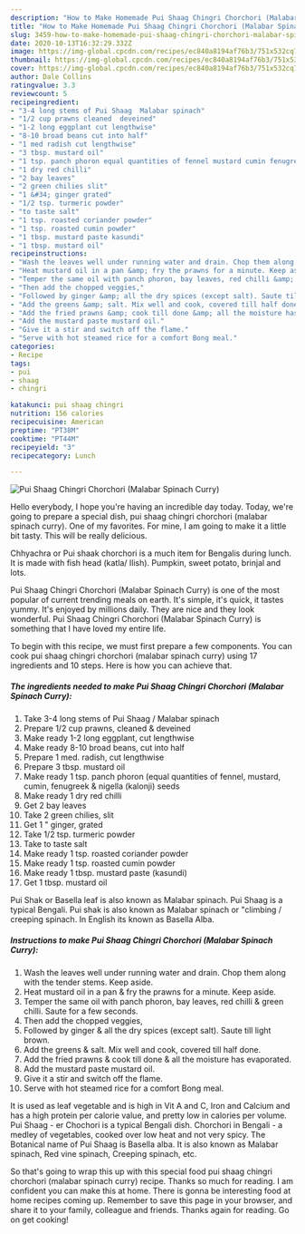 ```yaml
---
description: "How to Make Homemade Pui Shaag Chingri Chorchori (Malabar Spinach Curry)"
title: "How to Make Homemade Pui Shaag Chingri Chorchori (Malabar Spinach Curry)"
slug: 3459-how-to-make-homemade-pui-shaag-chingri-chorchori-malabar-spinach-curry
date: 2020-10-13T16:32:29.332Z
image: https://img-global.cpcdn.com/recipes/ec840a8194af76b3/751x532cq70/pui-shaag-chingri-chorchori-malabar-spinach-curry-recipe-main-photo.jpg
thumbnail: https://img-global.cpcdn.com/recipes/ec840a8194af76b3/751x532cq70/pui-shaag-chingri-chorchori-malabar-spinach-curry-recipe-main-photo.jpg
cover: https://img-global.cpcdn.com/recipes/ec840a8194af76b3/751x532cq70/pui-shaag-chingri-chorchori-malabar-spinach-curry-recipe-main-photo.jpg
author: Dale Collins
ratingvalue: 3.3
reviewcount: 5
recipeingredient:
- "3-4 long stems of Pui Shaag  Malabar spinach"
- "1/2 cup prawns cleaned  deveined"
- "1-2 long eggplant cut lengthwise"
- "8-10 broad beans cut into half"
- "1 med radish cut lengthwise"
- "3 tbsp. mustard oil"
- "1 tsp. panch phoron equal quantities of fennel mustard cumin fenugreek  nigella kalonji seeds"
- "1 dry red chilli"
- "2 bay leaves"
- "2 green chilies slit"
- "1 &#34; ginger grated"
- "1/2 tsp. turmeric powder"
- "to taste salt"
- "1 tsp. roasted coriander powder"
- "1 tsp. roasted cumin powder"
- "1 tbsp. mustard paste kasundi"
- "1 tbsp. mustard oil"
recipeinstructions:
- "Wash the leaves well under running water and drain. Chop them along with the tender stems. Keep aside."
- "Heat mustard oil in a pan &amp; fry the prawns for a minute. Keep aside."
- "Temper the same oil with panch phoron, bay leaves, red chilli &amp; green chilli. Saute for a few seconds."
- "Then add the chopped veggies,"
- "Followed by ginger &amp; all the dry spices (except salt). Saute till light brown."
- "Add the greens &amp; salt. Mix well and cook, covered till half done."
- "Add the fried prawns &amp; cook till done &amp; all the moisture has evaporated."
- "Add the mustard paste mustard oil."
- "Give it a stir and switch off the flame."
- "Serve with hot steamed rice for a comfort Bong meal."
categories:
- Recipe
tags:
- pui
- shaag
- chingri

katakunci: pui shaag chingri 
nutrition: 156 calories
recipecuisine: American
preptime: "PT38M"
cooktime: "PT44M"
recipeyield: "3"
recipecategory: Lunch

---
```



![Pui Shaag Chingri Chorchori (Malabar Spinach Curry)](https://img-global.cpcdn.com/recipes/ec840a8194af76b3/751x532cq70/pui-shaag-chingri-chorchori-malabar-spinach-curry-recipe-main-photo.jpg)

Hello everybody, I hope you're having an incredible day today. Today, we're going to prepare a special dish, pui shaag chingri chorchori (malabar spinach curry). One of my favorites. For mine, I am going to make it a little bit tasty. This will be really delicious.

Chhyachra or Pui shaak chorchori is a much item for Bengalis during lunch. It is made with fish head (katla/ Ilish). Pumpkin, sweet potato, brinjal and lots.

Pui Shaag Chingri Chorchori (Malabar Spinach Curry) is one of the most popular of current trending meals on earth. It's simple, it's quick, it tastes yummy. It's enjoyed by millions daily. They are nice and they look wonderful. Pui Shaag Chingri Chorchori (Malabar Spinach Curry) is something that I have loved my entire life.


To begin with this recipe, we must first prepare a few components. You can cook pui shaag chingri chorchori (malabar spinach curry) using 17 ingredients and 10 steps. Here is how you can achieve that.

<!--inarticleads1-->

##### The ingredients needed to make Pui Shaag Chingri Chorchori (Malabar Spinach Curry):

1. Take 3-4 long stems of Pui Shaag / Malabar spinach
1. Prepare 1/2 cup prawns, cleaned &amp; deveined
1. Make ready 1-2 long eggplant, cut lengthwise
1. Make ready 8-10 broad beans, cut into half
1. Prepare 1 med. radish, cut lengthwise
1. Prepare 3 tbsp. mustard oil
1. Make ready 1 tsp. panch phoron (equal quantities of fennel, mustard, cumin, fenugreek &amp; nigella (kalonji) seeds
1. Make ready 1 dry red chilli
1. Get 2 bay leaves
1. Take 2 green chilies, slit
1. Get 1 &#34; ginger, grated
1. Take 1/2 tsp. turmeric powder
1. Take to taste salt
1. Make ready 1 tsp. roasted coriander powder
1. Make ready 1 tsp. roasted cumin powder
1. Make ready 1 tbsp. mustard paste (kasundi)
1. Get 1 tbsp. mustard oil


Pui Shak or Basella leaf is also known as Malabar spinach. Pui Shaag is a typical Bengali. Pui shak is also known as Malabar spinach or &#34;climbing / creeping spinach. In English its known as Basella Alba. 

<!--inarticleads2-->

##### Instructions to make Pui Shaag Chingri Chorchori (Malabar Spinach Curry):

1. Wash the leaves well under running water and drain. Chop them along with the tender stems. Keep aside.
1. Heat mustard oil in a pan &amp; fry the prawns for a minute. Keep aside.
1. Temper the same oil with panch phoron, bay leaves, red chilli &amp; green chilli. Saute for a few seconds.
1. Then add the chopped veggies,
1. Followed by ginger &amp; all the dry spices (except salt). Saute till light brown.
1. Add the greens &amp; salt. Mix well and cook, covered till half done.
1. Add the fried prawns &amp; cook till done &amp; all the moisture has evaporated.
1. Add the mustard paste mustard oil.
1. Give it a stir and switch off the flame.
1. Serve with hot steamed rice for a comfort Bong meal.


It is used as leaf vegetable and is high in Vit A and C, Iron and Calcium and has a high protein per calorie value, and pretty low in calories per volume. Pui Shaag - er Chochori is a typical Bengali dish. Chorchori in Bengali - a medley of vegetables, cooked over low heat and not very spicy. The Botanical name of Pui Shaag is Basella alba. It is also known as Malabar spinach, Red vine spinach, Creeping spinach, etc. 

So that's going to wrap this up with this special food pui shaag chingri chorchori (malabar spinach curry) recipe. Thanks so much for reading. I am confident you can make this at home. There is gonna be interesting food at home recipes coming up. Remember to save this page in your browser, and share it to your family, colleague and friends. Thanks again for reading. Go on get cooking!

